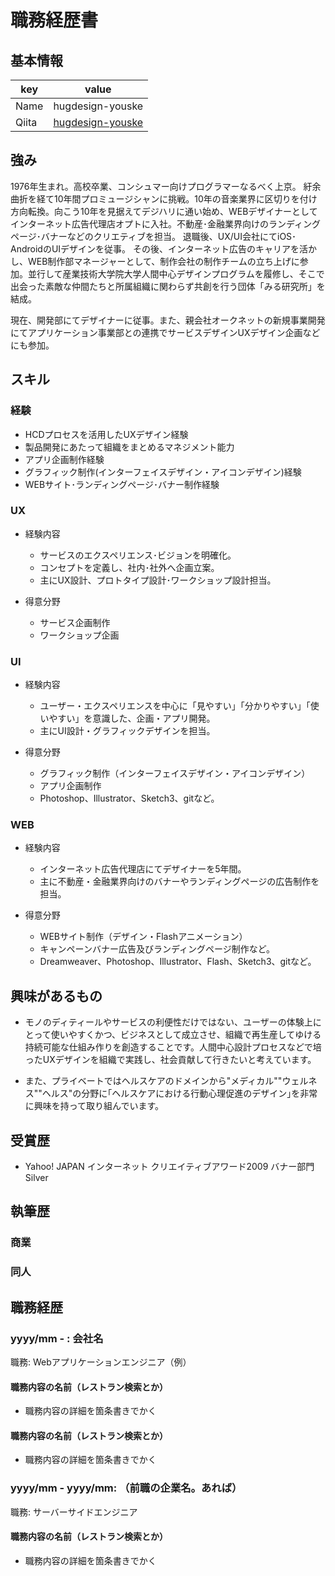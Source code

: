 # 職務経歴書

## 基本情報

|key|value|
|---|-----|
|Name|hugdesign-youske|
|Qiita|[hugdesign-youske](http://qiita.com/hugdesign-youske)|

## 強み
1976年生まれ。高校卒業、コンシュマー向けプログラマーなるべく上京。
紆余曲折を経て10年間プロミュージシャンに挑戦。10年の音楽業界に区切りを付け方向転換。向こう10年を見据えてデジハリに通い始め、WEBデザイナーとしてインターネット広告代理店オプトに入社。不動産･金融業界向けのランディングページ･バナーなどのクリエティブを担当。
退職後、UX/UI会社にてiOS･AndroidのUIデザインを従事。
その後、インターネット広告のキャリアを活かし、WEB制作部マネージャーとして、制作会社の制作チームの立ち上げに参加。並行して産業技術大学院大学人間中心デザインプログラムを履修し、そこで出会った素敵な仲間たちと所属組織に関わらず共創を行う団体「みる研究所」を結成。

現在、開発部にてデザイナーに従事。また、親会社オークネットの新規事業開発にてアプリケーション事業部との連携でサービスデザインUXデザイン企画などにも参加。

## スキル

### 経験
- HCDプロセスを活用したUXデザイン経験
- 製品開発にあたって組織をまとめるマネジメント能力
- アプリ企画制作経験
- グラフィック制作(インターフェイスデザイン・アイコンデザイン)経験
- WEBサイト･ランディングページ･バナー制作経験

### UX
- 経験内容
  - サービスのエクスペリエンス･ビジョンを明確化。
  - コンセプトを定義し、社内･社外へ企画立案。
  - 主にUX設計、プロトタイプ設計･ワークショップ設計担当。
  
- 得意分野
  - サービス企画制作
  - ワークショップ企画

### UI
- 経験内容
  - ユーザー・エクスペリエンスを中心に「見やすい」「分かりやすい」「使いやすい」を意識した、企画・アプリ開発。
  - 主にUI設計・グラフィックデザインを担当。
  
- 得意分野
  - グラフィック制作（インターフェイスデザイン・アイコンデザイン）
  - アプリ企画制作
  - Photoshop、Illustrator、Sketch3、gitなど。
  
### WEB
- 経験内容
  - インターネット広告代理店にてデザイナーを5年間。
  - 主に不動産・金融業界向けのバナーやランディングページの広告制作を担当。
  
- 得意分野
  - WEBサイト制作（デザイン・Flashアニメーション）
  - キャンペーンバナー広告及びランディングページ制作など。
  - Dreamweaver、Photoshop、Illustrator、Flash、Sketch3、gitなど。


## 興味があるもの
- モノのディティールやサービスの利便性だけではない、ユーザーの体験上にとって使いやすくかつ、ビジネスとして成立させ、組織で再生産してゆける持続可能な仕組み作りを創造することです。人間中心設計プロセスなどで培ったUXデザインを組織で実践し、社会貢献して行きたいと考えています。

- また、プライベートではヘルスケアのドメインから"メディカル""ウェルネス""ヘルス"の分野に｢ヘルスケアにおける行動心理促進のデザイン｣を非常に興味を持って取り組んでいます。



## 受賞歴
- Yahoo! JAPAN インターネット クリエイティブアワード2009 バナー部門 Silver

## 執筆歴

### 商業

### 同人

## 職務経歴

### yyyy/mm - : 会社名

職務: Webアプリケーションエンジニア（例）

#### 職務内容の名前（レストラン検索とか）

- 職務内容の詳細を箇条書きでかく

#### 職務内容の名前（レストラン検索とか）

- 職務内容の詳細を箇条書きでかく

### yyyy/mm - yyyy/mm: （前職の企業名。あれば）

職務: サーバーサイドエンジニア

#### 職務内容の名前（レストラン検索とか）

- 職務内容の詳細を箇条書きでかく
